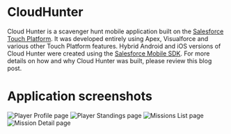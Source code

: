 CloudHunter
===========

Cloud Hunter is a scavenger hunt mobile application built on the [Salesforce Touch Platform](http://wiki.developerforce.com/page/Salesforce_touch_platform). It was developed entirely using Apex, Visualforce and various other Touch Platform features. Hybrid Android and iOS versions of Cloud Hunter were created using the [Salesforce Mobile SDK](http://wiki.developerforce.com/page/Mobile_SDK). For more details on how and why Cloud Hunter was built, please review this blog post.

Application screenshots
===========
![Player Profile page](/images/1.png "Player Profile page")
![Player Standings page](/images/2.png "Player Standings page")
![Missions List page](/images/3.png "Missions List page")
![Mission Detail page](/images/4.png "Mission Detail page")